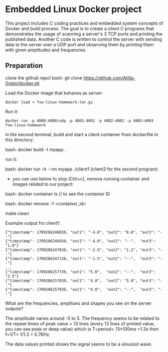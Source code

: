 # Embedded Linux Docker project

This project includes C coding practices and embedded system concepts of Docker and build process.
The goal is to create a client C programs that demonstrates the usage of scanning a server's 3 TCP ports and printing the published data.
Another C code is written to control the server with sending data to the server over a UDP port and observing them by printing them with given amplitudes and frequencies.

## Preparation

clone the github repo!
bash: git clone https://github.com/Atilla-Golan/docker.git

Load the Docker image that behaves as server:
```
docker load < fsw-linux-homework.tar.gz
```

Run it:
```
docker run -p 4000:4000/udp -p 4001:4001 -p 4002:4002 -p 4003:4003 fsw-linux-homework
```

in the second terminal, build  and start a client container from dockerfile in this directory:

bash: docker build -t myapp .

run it:

bash: docker run -it --rm myapp ./client1
(client2 for the second program) 

* you can use below to stop (Ctrl+c),  remove running container and images related to our project:

bash: docker container ls // to see the container ID

bash: docker remove -f <container_id>

make clean


Example output fro client1:


```
{"timestamp": 1709286246830, "out1": "-4.8", "out2": "8.0", "out3": "--"}
{"timestamp": 1709286246930, "out1": "-4.0", "out2": "--",  "out3": "1.0"}
{"timestamp": 1709286247030, "out1": "-2.9", "out2": "1.2", "out3": "--"}
{"timestamp": 1709286247130, "out1": "-1.5", "out2": "--",  "out3": "--"}
...
{"timestamp": 1709286257730, "out1": "5.0",  "out2": "--",  "out3": "2.5"}
{"timestamp": 1709286257830, "out1": "4.8",  "out2": "5.0", "out3": "--"}
{"timestamp": 1709286257930, "out1": "4.0",  "out2": "--",  "out3": "--"}

```

What are the frequencies, amplitues and shapes you see on the server outputs?

The amplitude varies around -5 to 5. The frequency seems to be related to the repeat times of peak value = 13 lines
(every 13 lines of printed value, you can see peak or deep value) which is T=period= 13*100ms =1.3s then f=1/T= 1/1.3 = 0.76Hz.

The data values printed shows the signal seems to be a sinusiod wave.


